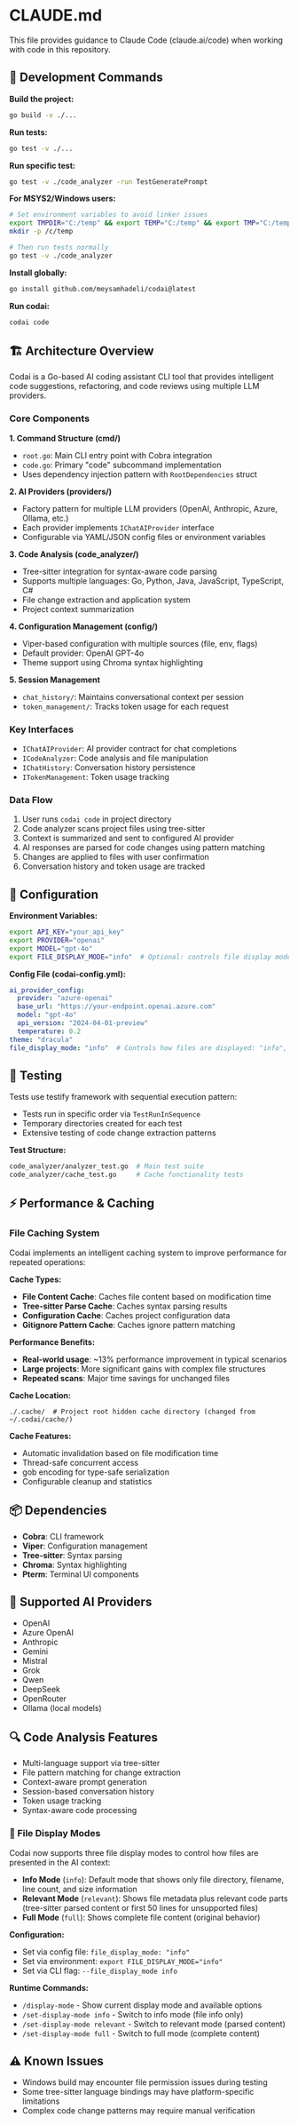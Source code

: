 # CLAUDE.md

This file provides guidance to Claude Code (claude.ai/code) when working with code in this repository.

## 🚀 Development Commands

**Build the project:**
```bash
go build -v ./...
```

**Run tests:**
```bash
go test -v ./...
```

**Run specific test:**
```bash
go test -v ./code_analyzer -run TestGeneratePrompt
```

**For MSYS2/Windows users:**
```bash
# Set environment variables to avoid linker issues
export TMPDIR="C:/temp" && export TEMP="C:/temp" && export TMP="C:/temp"
mkdir -p /c/temp

# Then run tests normally
go test -v ./code_analyzer
```

**Install globally:**
```bash
go install github.com/meysamhadeli/codai@latest
```

**Run codai:**
```bash
codai code
```

## 🏗️ Architecture Overview

Codai is a Go-based AI coding assistant CLI tool that provides intelligent code suggestions, refactoring, and code reviews using multiple LLM providers.

### Core Components

**1. Command Structure (cmd/)**
- `root.go`: Main CLI entry point with Cobra integration
- `code.go`: Primary "code" subcommand implementation
- Uses dependency injection pattern with `RootDependencies` struct

**2. AI Providers (providers/)**
- Factory pattern for multiple LLM providers (OpenAI, Anthropic, Azure, Ollama, etc.)
- Each provider implements `IChatAIProvider` interface
- Configurable via YAML/JSON config files or environment variables

**3. Code Analysis (code_analyzer/)**
- Tree-sitter integration for syntax-aware code parsing
- Supports multiple languages: Go, Python, Java, JavaScript, TypeScript, C#
- File change extraction and application system
- Project context summarization

**4. Configuration Management (config/)**
- Viper-based configuration with multiple sources (file, env, flags)
- Default provider: OpenAI GPT-4o
- Theme support using Chroma syntax highlighting

**5. Session Management**
- `chat_history/`: Maintains conversational context per session
- `token_management/`: Tracks token usage for each request

### Key Interfaces
- `IChatAIProvider`: AI provider contract for chat completions
- `ICodeAnalyzer`: Code analysis and file manipulation
- `IChatHistory`: Conversation history persistence
- `ITokenManagement`: Token usage tracking

### Data Flow
1. User runs `codai code` in project directory
2. Code analyzer scans project files using tree-sitter
3. Context is summarized and sent to configured AI provider
4. AI responses are parsed for code changes using pattern matching
5. Changes are applied to files with user confirmation
6. Conversation history and token usage are tracked

## 🔧 Configuration

**Environment Variables:**
```bash
export API_KEY="your_api_key"
export PROVIDER="openai"
export MODEL="gpt-4o"
export FILE_DISPLAY_MODE="info"  # Optional: controls file display mode
```

**Config File (codai-config.yml):**
```yaml
ai_provider_config:
  provider: "azure-openai"
  base_url: "https://your-endpoint.openai.azure.com"
  model: "gpt-4o"
  api_version: "2024-04-01-preview"
  temperature: 0.2
theme: "dracula"
file_display_mode: "info"  # Controls how files are displayed: "info", "relevant", "full"
```

## 🧪 Testing

Tests use testify framework with sequential execution pattern:
- Tests run in specific order via `TestRunInSequence`
- Temporary directories created for each test
- Extensive testing of code change extraction patterns

**Test Structure:**
```bash
code_analyzer/analyzer_test.go  # Main test suite
code_analyzer/cache_test.go     # Cache functionality tests
```

## ⚡ Performance & Caching

### File Caching System
Codai implements an intelligent caching system to improve performance for repeated operations:

**Cache Types:**
- **File Content Cache**: Caches file content based on modification time
- **Tree-sitter Parse Cache**: Caches syntax parsing results  
- **Configuration Cache**: Caches project configuration data
- **Gitignore Pattern Cache**: Caches ignore pattern matching

**Performance Benefits:**
- **Real-world usage**: ~13% performance improvement in typical scenarios
- **Large projects**: More significant gains with complex file structures
- **Repeated scans**: Major time savings for unchanged files

**Cache Location:**
```
./.cache/  # Project root hidden cache directory (changed from ~/.codai/cache/)
```

**Cache Features:**
- Automatic invalidation based on file modification time
- Thread-safe concurrent access
- gob encoding for type-safe serialization
- Configurable cleanup and statistics

## 📦 Dependencies

- **Cobra**: CLI framework
- **Viper**: Configuration management
- **Tree-sitter**: Syntax parsing
- **Chroma**: Syntax highlighting
- **Pterm**: Terminal UI components

## 🎯 Supported AI Providers

- OpenAI
- Azure OpenAI
- Anthropic
- Gemini
- Mistral
- Grok
- Qwen
- DeepSeek
- OpenRouter
- Ollama (local models)

## 🔍 Code Analysis Features

- Multi-language support via tree-sitter
- File pattern matching for change extraction
- Context-aware prompt generation
- Session-based conversation history
- Token usage tracking
- Syntax-aware code processing

### 📄 File Display Modes

Codai now supports three file display modes to control how files are presented in the AI context:

- **Info Mode** (`info`): Default mode that shows only file directory, filename, line count, and size information
- **Relevant Mode** (`relevant`): Shows file metadata plus relevant code parts (tree-sitter parsed content or first 50 lines for unsupported files)
- **Full Mode** (`full`): Shows complete file content (original behavior)

**Configuration:**
- Set via config file: `file_display_mode: "info"`
- Set via environment: `export FILE_DISPLAY_MODE="info"`
- Set via CLI flag: `--file_display_mode info`

**Runtime Commands:**
- `/display-mode` - Show current display mode and available options
- `/set-display-mode info` - Switch to info mode (file info only)
- `/set-display-mode relevant` - Switch to relevant mode (parsed content)
- `/set-display-mode full` - Switch to full mode (complete content)

## ⚠️ Known Issues

- Windows build may encounter file permission issues during testing
- Some tree-sitter language bindings may have platform-specific limitations
- Complex code change patterns may require manual verification